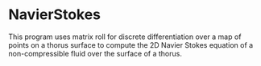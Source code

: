 # NavierStokes
This program uses matrix roll for discrete differentiation over a map of points on a thorus surface to compute the 2D Navier Stokes equation of a non-compressible fluid over the surface of a thorus.
